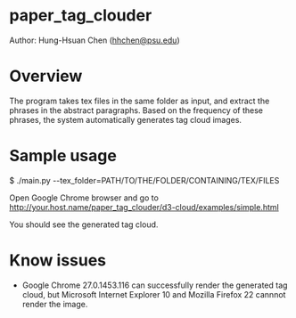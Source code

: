 paper_tag_clouder
=================

Author: Hung-Hsuan Chen (hhchen@psu.edu)

# Overview

The program takes tex files in the same folder as input, and extract the phrases
in the abstract paragraphs.  Based on the frequency of these phrases, the system
automatically generates tag cloud images.

# Sample usage

$ ./main.py --tex_folder=PATH/TO/THE/FOLDER/CONTAINING/TEX/FILES

Open Google Chrome browser and go to
http://your.host.name/paper_tag_clouder/d3-cloud/examples/simple.html

You should see the generated tag cloud.

# Know issues

* Google Chrome 27.0.1453.116 can successfully render the generated tag cloud,
but Microsoft Internet Explorer 10 and Mozilla Firefox 22 cannnot render the
image.

